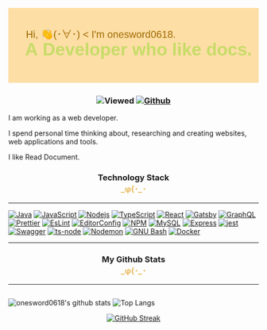 [![Header](./docs/assets/header.png)](https://github.com/onesword0618)

<h3 align="center">

![Viewed](https://komarev.com/ghpvc/?username=onesword0618&color=E7BB5E)
[![Github](https://img.shields.io/github/followers/onesword0618?label=Follow)](https://github.com/onesword0618)

</h3>

I am working as a web developer.

I spend personal time thinking about, researching and creating websites, web applications and tools.

I like Read Document.

<h3 align="center">Technology Stack <div style="color: #E7BB5E">_φ(･_･ </div> </h3>

---

[![Java](https://img.shields.io/badge/Java-333333?logo=openjdk&logoColor=FFFFFF)](https://dev.java/)
[![JavaScript](https://img.shields.io/badge/JavaScript-333333?logo=javascript&logoColor=F7DF1E)](https://www.ecma-international.org/)
[![Nodejs](https://img.shields.io/badge/Node.js-333333?logo=node.js&logoColor=43853D)](https://nodejs.org/en/about/)
[![TypeScript](https://img.shields.io/badge/TypeScript-ffffff?logo=typescript&logoColor=3178C6)](https://www.typescriptlang.org/)
[![React](https://img.shields.io/badge/React-ffffff?logo=react&logoColor=61DAFB)](https://github.com/facebook/react)
[![Gatsby](https://img.shields.io/badge/Gatsby-ffffff?logo=gatsby&logoColor=663399)](https://github.com/gatsbyjs/gatsby)
[![GraphQL](https://img.shields.io/badge/GraphQL-ffffff?logo=graphql&logoColor=E10098)](https://github.com/graphql/graphql-js)
[![Prettier](https://img.shields.io/badge/Prettier-333333?logo=prettier&logoColor=F7B93E)](https://github.com/prettier/prettier)
[![EsLint](https://img.shields.io/badge/ESLint-333333?logo=eslint&logoColor=4B32C3)](https://github.com/eslint/eslint)
[![EditorConfig](https://img.shields.io/badge/EditorConfig-333333?logo=editorconfig&logoColor=FEFEFE)](https://editorconfig.org/)
[![NPM](https://img.shields.io/badge/npm-333333?logo=npm&logoColor=CB3837)](https://docs.npmjs.com/about-npm)
[![MySQL](https://img.shields.io/badge/mysql-ffffff?logo=mysql&logoColor=4479A1)](https://dev.mysql.com/)
[![Express](https://img.shields.io/badge/express-ffffff?logo=express&logoColor=000000)](https://expressjs.com/)
[![jest](https://jestjs.io/img/jest-badge.svg)](https://github.com/facebook/jest)
[![Swagger](https://img.shields.io/badge/swagger-ffffff?logo=swagger&logoColor=85EA2D)](https://swagger.io/)
[![ts-node](https://img.shields.io/badge/tsnode-ffffff?logo=tsnode&logoColor=3178C6)](https://typestrong.org/ts-node/)
[![Nodemon](https://img.shields.io/badge/nodemon-ffffff?logo=nodemon&logoColor=76D04B)](https://nodemon.io/)
[![GNU Bash](https://img.shields.io/badge/GNUBash-ffffff?logo=gnubash&logoColor=4EAA25)](https://www.gnu.org/software/bash/)
[![Docker](https://img.shields.io/badge/Docker-ffffff?logo=docker&logoColor=2496ED)](https://docs.docker.com/)

---

<h3 align="center">My Github Stats <div style="color: #E7BB5E">_φ(･_･ </div> </h3>

---

<p style="display:flex">

![onesword0618's github stats](https://github-readme-stats.vercel.app/api?username=onesword0618&show_icons=true&count_private=true&line_height=40&bg_color=E7BB5E)
![Top Langs](https://github-readme-stats.vercel.app/api/top-langs/?username=onesword0618&bg_color=E7BB5E)

</p>

<div align="center">

[![GitHub Streak](https://github-readme-streak-stats.herokuapp.com?user=onesword0618&date_format=%5BY.%5Dn.j&background=E7BB5E&ring=C7DC68&fire=DD2727&stroke=BCE2E8&currStreakNum=BCE2E8&sideNums=BCE2E8&sideLabels=A26900&currStreakLabel=A26900&dates=BCE2E8)](https://git.io/streak-stats)

</div>
